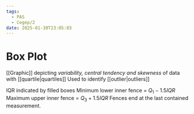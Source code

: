 ```yaml
---
tags:
  - PAS
  - Cegep/2
date: 2025-01-30T23:05:03
---
```


# Box Plot

[[Graphic]] depicting *variability, central tendency and skewness* of data with [[quartile|quartiles]]
Used to identify [[outlier|outliers]]

IQR indicated by filled boxes
Minimum lower inner fence = $Q_1 - 1.5IQR$
Maximum upper inner fence = $Q_3 + 1.5IQR$
Fences end at the last contained measurement.